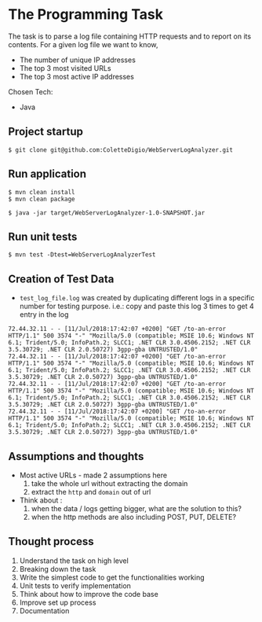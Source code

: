 # The Programming Task

The task is to parse a log file containing HTTP requests and to report on its contents. For a given log file we want to know,
* The number of unique IP addresses
* The top 3 most visited URLs
* The top 3 most active IP addresses


Chosen Tech:
* Java

## Project startup
``` shell script
$ git clone git@github.com:ColetteDigio/WebServerLogAnalyzer.git

```

## Run application
``` shell script
$ mvn clean install
$ mvn clean package

$ java -jar target/WebServerLogAnalyzer-1.0-SNAPSHOT.jar
```

## Run unit tests
``` shell script
$ mvn test -Dtest=WebServerLogAnalyzerTest
```

## Creation of Test Data
* `test_log_file.log` was created by duplicating different logs in a specific number for testing purpose. i.e.:
copy and paste this log 3 times to get 4 entry in the log
```
72.44.32.11 - - [11/Jul/2018:17:42:07 +0200] "GET /to-an-error HTTP/1.1" 500 3574 "-" "Mozilla/5.0 (compatible; MSIE 10.6; Windows NT 6.1; Trident/5.0; InfoPath.2; SLCC1; .NET CLR 3.0.4506.2152; .NET CLR 3.5.30729; .NET CLR 2.0.50727) 3gpp-gba UNTRUSTED/1.0"
72.44.32.11 - - [11/Jul/2018:17:42:07 +0200] "GET /to-an-error HTTP/1.1" 500 3574 "-" "Mozilla/5.0 (compatible; MSIE 10.6; Windows NT 6.1; Trident/5.0; InfoPath.2; SLCC1; .NET CLR 3.0.4506.2152; .NET CLR 3.5.30729; .NET CLR 2.0.50727) 3gpp-gba UNTRUSTED/1.0"
72.44.32.11 - - [11/Jul/2018:17:42:07 +0200] "GET /to-an-error HTTP/1.1" 500 3574 "-" "Mozilla/5.0 (compatible; MSIE 10.6; Windows NT 6.1; Trident/5.0; InfoPath.2; SLCC1; .NET CLR 3.0.4506.2152; .NET CLR 3.5.30729; .NET CLR 2.0.50727) 3gpp-gba UNTRUSTED/1.0"
72.44.32.11 - - [11/Jul/2018:17:42:07 +0200] "GET /to-an-error HTTP/1.1" 500 3574 "-" "Mozilla/5.0 (compatible; MSIE 10.6; Windows NT 6.1; Trident/5.0; InfoPath.2; SLCC1; .NET CLR 3.0.4506.2152; .NET CLR 3.5.30729; .NET CLR 2.0.50727) 3gpp-gba UNTRUSTED/1.0"
```

## Assumptions and thoughts
* Most active URLs - made 2 assumptions here
  1. take the whole url without extracting the domain
  2. extract the `http` and `domain` out of url
* Think about :
  1. when the data / logs getting bigger, what are the solution to this? 
  2. when the http methods are also including POST, PUT, DELETE?

## Thought process
1. Understand the task on high level
2. Breaking down the task
3. Write the simplest code to get the functionalities working
4. Unit tests to verify implementation
5. Think about how to improve the code base
6. Improve set up process 
7. Documentation